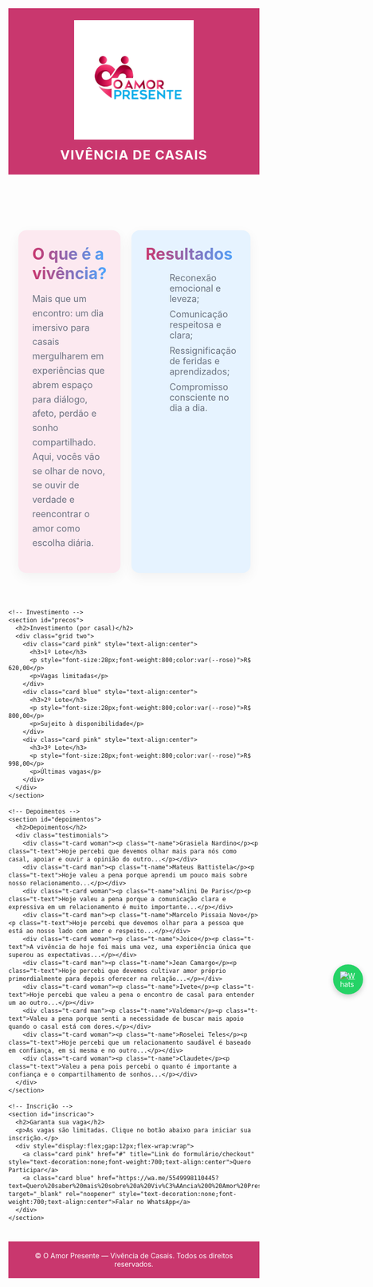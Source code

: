 <html lang="pt-br">
<head>
  <meta charset="UTF-8" />
  <meta name="viewport" content="width=device-width, initial-scale=1" />
  <title>Vivência de Casais – O Amor Presente</title>
  <style>
    :root {
      --rose:#C9376E;
      --rose-light:#fce9f0;
      --blue:#4DA6FF;
      --blue-light:#e6f3ff;
      --ink:#1f2330;
      --soft:#6b7280;
      --bg:#fff;
      --success:#10B981;
    }

    body {margin:0;font-family:system-ui,-apple-system,Segoe UI,Roboto,Ubuntu,Arial;color:var(--ink);background:var(--bg)}

    header {
      background:var(--rose);
      text-align:center;
      padding:24px;
      color:#fff;
    }

    header img.logo {max-width:240px;margin-bottom:12px}
    header .badge {
      font-size:26px;
      font-weight:700;
      text-transform:uppercase;
      letter-spacing:.05em;
    }

    section {padding:56px 20px;max-width:1100px;margin:0 auto}

    h2 {
      font-size:32px;
      margin:0 0 18px;
      background: linear-gradient(90deg, var(--rose), var(--blue));
      -webkit-background-clip:text;
      -webkit-text-fill-color:transparent;
    }

    p {font-size:18px;line-height:1.6;color:var(--soft)}

    .grid {display:grid;gap:22px}
    @media(min-width:860px){.two{grid-template-columns:1fr 1fr}}

    .card {
      border-radius:16px;
      padding:28px;
      box-shadow:0 8px 24px rgba(0,0,0,.05);
    }
    .pink {background:var(--rose-light)}
    .blue {background:var(--blue-light)}

    ul{margin:0;padding-left:20px;color:var(--soft)}
    li{margin:10px 0;font-size:18px}
    .list-check li{list-style:none;position:relative;padding-left:28px}
    .list-check li:before{content:"✓";color:var(--success);font-weight:800;position:absolute;left:0;top:0}

    /* Depoimentos */
    .testimonials{display:grid;gap:18px}
    @media(min-width:860px){.testimonials{grid-template-columns:1fr 1fr}}
    .t-card{border-radius:16px;padding:20px;box-shadow:0 8px 24px rgba(0,0,0,.05)}
    .t-name{font-weight:700;margin:0 0 8px}
    .t-text{margin:0;line-height:1.5}
    .woman{background:var(--rose-light)}
    .man{background:var(--blue-light)}

    /* Botão flutuante WhatsApp */
    .whatsapp-float {
      position:fixed;
      right:20px;
      top:50%;
      transform:translateY(-50%);
      background:#25D366;
      color:#fff;
      border-radius:50%;
      width:60px;height:60px;
      display:flex;align-items:center;justify-content:center;
      box-shadow:0 4px 12px rgba(0,0,0,.2);
      z-index:1000;
    }
    .whatsapp-float img {width:32px;height:32px}

    footer {
      background:var(--rose);
      text-align:center;
      color:#fff;
      font-size:14px;
      padding:20px;
      margin-top:40px;
    }
  </style>
</head>
<body>

  <header>
    <img src="logo1.png" alt="Logo O Amor Presente" class="logo">
    <div class="badge">Vivência de Casais</div>
  </header>

  <main>
    <!-- Seção O que é e Resultados -->
    <section id="sobre">
      <div class="grid two">
        <div class="card pink">
          <h2>O que é a vivência?</h2>
          <p>Mais que um encontro: um dia imersivo para casais mergulharem em experiências que abrem espaço para diálogo, afeto, perdão e sonho compartilhado. Aqui, vocês vão se olhar de novo, se ouvir de verdade e reencontrar o amor como escolha diária.</p>
        </div>
        <div class="card blue">
          <h2>Resultados</h2>
          <ul class="list-check">
            <li>Reconexão emocional e leveza;</li>
            <li>Comunicação respeitosa e clara;</li>
            <li>Ressignificação de feridas e aprendizados;</li>
            <li>Compromisso consciente no dia a dia.</li>
          </ul>
        </div>
      </div>
    </section>

    <!-- Investimento -->
    <section id="precos">
      <h2>Investimento (por casal)</h2>
      <div class="grid two">
        <div class="card pink" style="text-align:center">
          <h3>1º Lote</h3>
          <p style="font-size:28px;font-weight:800;color:var(--rose)">R$ 620,00</p>
          <p>Vagas limitadas</p>
        </div>
        <div class="card blue" style="text-align:center">
          <h3>2º Lote</h3>
          <p style="font-size:28px;font-weight:800;color:var(--rose)">R$ 800,00</p>
          <p>Sujeito à disponibilidade</p>
        </div>
        <div class="card pink" style="text-align:center">
          <h3>3º Lote</h3>
          <p style="font-size:28px;font-weight:800;color:var(--rose)">R$ 998,00</p>
          <p>Últimas vagas</p>
        </div>
      </div>
    </section>

    <!-- Depoimentos -->
    <section id="depoimentos">
      <h2>Depoimentos</h2>
      <div class="testimonials">
        <div class="t-card woman"><p class="t-name">Grasiela Nardino</p><p class="t-text">Hoje percebi que devemos olhar mais para nós como casal, apoiar e ouvir a opinião do outro...</p></div>
        <div class="t-card man"><p class="t-name">Mateus Battistela</p><p class="t-text">Hoje valeu a pena porque aprendi um pouco mais sobre nosso relacionamento...</p></div>
        <div class="t-card woman"><p class="t-name">Alini De Paris</p><p class="t-text">Hoje valeu a pena porque a comunicação clara e expressiva em um relacionamento é muito importante...</p></div>
        <div class="t-card man"><p class="t-name">Marcelo Pissaia Novo</p><p class="t-text">Hoje percebi que devemos olhar para a pessoa que está ao nosso lado com amor e respeito...</p></div>
        <div class="t-card woman"><p class="t-name">Joice</p><p class="t-text">A vivência de hoje foi mais uma vez, uma experiência única que superou as expectativas...</p></div>
        <div class="t-card man"><p class="t-name">Jean Camargo</p><p class="t-text">Hoje percebi que devemos cultivar amor próprio primordialmente para depois oferecer na relação...</p></div>
        <div class="t-card woman"><p class="t-name">Ivete</p><p class="t-text">Hoje percebi que valeu a pena o encontro de casal para entender um ao outro...</p></div>
        <div class="t-card man"><p class="t-name">Valdemar</p><p class="t-text">Valeu a pena porque senti a necessidade de buscar mais apoio quando o casal está com dores.</p></div>
        <div class="t-card woman"><p class="t-name">Roselei Teles</p><p class="t-text">Hoje percebi que um relacionamento saudável é baseado em confiança, em si mesma e no outro...</p></div>
        <div class="t-card woman"><p class="t-name">Claudete</p><p class="t-text">Valeu a pena pois percebi o quanto é importante a confiança e o compartilhamento de sonhos...</p></div>
      </div>
    </section>

    <!-- Inscrição -->
    <section id="inscricao">
      <h2>Garanta sua vaga</h2>
      <p>As vagas são limitadas. Clique no botão abaixo para iniciar sua inscrição.</p>
      <div style="display:flex;gap:12px;flex-wrap:wrap">
        <a class="card pink" href="#" title="Link do formulário/checkout" style="text-decoration:none;font-weight:700;text-align:center">Quero Participar</a>
        <a class="card blue" href="https://wa.me/5549998110445?text=Quero%20saber%20mais%20sobre%20a%20Viv%C3%AAncia%20O%20Amor%20Presente" target="_blank" rel="noopener" style="text-decoration:none;font-weight:700;text-align:center">Falar no WhatsApp</a>
      </div>
    </section>
  </main>

  <a href="https://wa.me/5549998110445?text=Quero%20saber%20mais%20sobre%20a%20Viv%C3%AAncia%20O%20Amor%20Presente" class="whatsapp-float" target="_blank" rel="noopener">
    <img src="https://upload.wikimedia.org/wikipedia/commons/6/6b/WhatsApp.svg" alt="WhatsApp">
  </a>

  <footer>
    © O Amor Presente — Vivência de Casais. Todos os direitos reservados.
  </footer>

</body>
</html>

